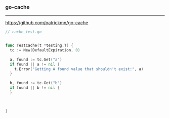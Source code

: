 ### go-cache
---
https://github.com/patrickmn/go-cache

```go
// cache_test.go


func TestCache(t *testing.T) {
  tc := New(DefaultExpiration, 0)
  
  a, found := tc.Get("a")
  if found || a != nil {
    t.Error("Getting A found value that shouldn't exist:", a)
  }
  
  b, found := tc.Get("b")
  if found || b != nil {
  }
  
  
  
}


```

```
```

```
```

